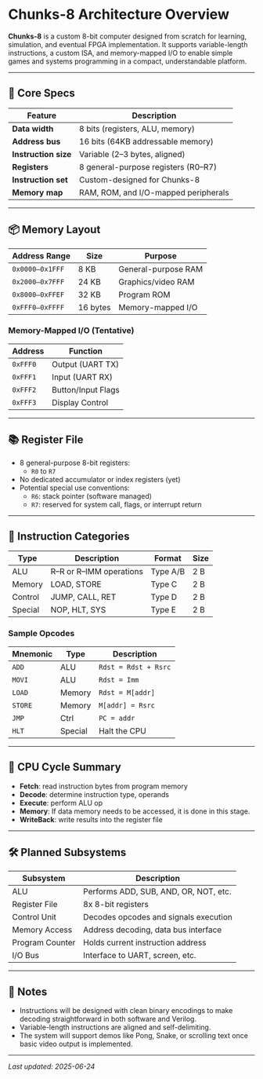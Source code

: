 # Chunks-8 Architecture Overview

**Chunks-8** is a custom 8-bit computer designed from scratch for learning, simulation, and eventual FPGA implementation. It supports variable-length instructions, a custom ISA, and memory-mapped I/O to enable simple games and systems programming in a compact, understandable platform.

---

## 🧠 Core Specs

| Feature             | Description                          |
|---------------------|--------------------------------------|
| **Data width**       | 8 bits (registers, ALU, memory)     |
| **Address bus**      | 16 bits (64KB addressable memory)   |
| **Instruction size** | Variable (2–3 bytes, aligned)       |
| **Registers**        | 8 general-purpose registers (R0–R7) |
| **Instruction set**  | Custom-designed for Chunks-8        |
| **Memory map**       | RAM, ROM, and I/O-mapped peripherals|

---

## 📦 Memory Layout

| Address Range     | Size     | Purpose                    |
|-------------------|----------|----------------------------|
| `0x0000–0x1FFF`   | 8 KB     | General-purpose RAM        |
| `0x2000–0x7FFF`   | 24 KB    | Graphics/video RAM         |
| `0x8000–0xFFEF`   | 32 KB    | Program ROM                |
| `0xFFF0–0xFFFF`   | 16 bytes | Memory-mapped I/O          |

### Memory-Mapped I/O (Tentative)

| Address   | Function           |
|-----------|--------------------|
| `0xFFF0`  | Output (UART TX)   |
| `0xFFF1`  | Input (UART RX)    |
| `0xFFF2`  | Button/Input Flags |
| `0xFFF3`  | Display Control    |

---

## 📚 Register File

- 8 general-purpose 8-bit registers:
  - `R0` to `R7`
- No dedicated accumulator or index registers (yet)
- Potential special use conventions:
  - `R6`: stack pointer (software managed)
  - `R7`: reserved for system call, flags, or interrupt return

---

## 🔀 Instruction Categories

| Type     | Description              | Format     | Size |
|----------|--------------------------|------------|------|
| ALU      | R–R or R–IMM operations  | Type A/B   | 2 B  |
| Memory   | LOAD, STORE              | Type C     | 2 B  |
| Control  | JUMP, CALL, RET          | Type D     | 2 B  |
| Special  | NOP, HLT, SYS            | Type E     | 2 B  |

### Sample Opcodes

| Mnemonic | Type   | Description             |
|----------|--------|-------------------------|
| `ADD`    | ALU    | `Rdst = Rdst + Rsrc`    |
| `MOVI`   | ALU    | `Rdst = Imm`            |
| `LOAD`   | Memory | `Rdst = M[addr]`        |
| `STORE`  | Memory | `M[addr] = Rsrc`        |
| `JMP`    | Ctrl   | `PC = addr`             |
| `HLT`    | Special| Halt the CPU            |

---

## 🧠 CPU Cycle Summary

- **Fetch**: read instruction bytes from program memory
- **Decode**: determine instruction type, operands
- **Execute**: perform ALU op
- **Memory**: If data memory needs to be accessed, it is done in this stage.
- **WriteBack**: write results into the register file

---

## 🛠 Planned Subsystems

| Subsystem      | Description                            |
|----------------|----------------------------------------|
| ALU            | Performs ADD, SUB, AND, OR, NOT, etc.  |
| Register File  | 8x 8-bit registers                     |
| Control Unit   | Decodes opcodes and signals execution  |
| Memory Access  | Address decoding, data bus interface   |
| Program Counter| Holds current instruction address      |
| I/O Bus        | Interface to UART, screen, etc.        |

---

## 🧩 Notes

- Instructions will be designed with clean binary encodings to make decoding straightforward in both software and Verilog.
- Variable-length instructions are aligned and self-delimiting.
- The system will support demos like Pong, Snake, or scrolling text once basic video output is implemented.

---

*Last updated: 2025-06-24*

